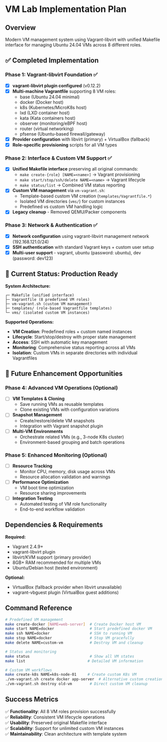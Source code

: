# VM Lab Implementation Plan

## Overview

Modern VM management system using Vagrant-libvirt with unified Makefile interface for managing Ubuntu 24.04 VMs across 8 different roles.

## ✅ Completed Implementation

### Phase 1: Vagrant-libvirt Foundation ✅

- [x] **vagrant-libvirt plugin configured** (v0.12.2)
- [x] **Multi-machine Vagrantfile** supporting 8 VM roles:
  - base (Ubuntu 24.04 minimal)
  - docker (Docker host)
  - k8s (Kubernetes/MicroK8s host)
  - lxd (LXD container host)
  - kata (Kata containers host)
  - observer (monitoring/eBPF host)
  - router (virtual networking)
  - pfsense (Ubuntu-based firewall/gateway)
- [x] **Provider configuration** with libvirt (primary) + VirtualBox (fallback)
- [x] **Role-specific provisioning** scripts for all VM types

### Phase 2: Interface & Custom VM Support ✅
- [x] **Unified Makefile interface** preserving all original commands:
  - `make create-{role} [NAME=<name>]` → Vagrant provisioning
  - `make start/stop/ssh/delete NAME=<name>` → Vagrant lifecycle
  - `make status/list` → Combined VM status reporting
- [x] **Custom VM management** via `vm-vagrant.sh`:
  - Template-based custom VM creation (`templates/Vagrantfile.*`)
  - Isolated VM directories (`vms/`) for custom instances
  - Predefined vs custom VM handling logic
- [x] **Legacy cleanup** - Removed QEMU/Packer components

### Phase 3: Network & Authentication ✅  
- [x] **Network configuration** using vagrant-libvirt management network (192.168.121.0/24)
- [x] **SSH authentication** with standard Vagrant keys + custom user setup
- [x] **Multi-user support** - vagrant, ubuntu (password: ubuntu), dev (password: dev123)

## 🎯 Current Status: Production Ready

**System Architecture:**
```
┌─ Makefile (unified interface)
├─ Vagrantfile (8 predefined VM roles)  
├─ vm-vagrant.sh (custom VM management)
├─ templates/ (role-based Vagrantfile templates)
└─ vms/ (isolated custom VM instances)
```

**Supported Operations:**
- **VM Creation**: Predefined roles + custom named instances
- **Lifecycle**: Start/stop/destroy with proper state management  
- **Access**: SSH with automatic key management
- **Monitoring**: Comprehensive status reporting across all VMs
- **Isolation**: Custom VMs in separate directories with individual Vagrantfiles

## 🔮 Future Enhancement Opportunities

### Phase 4: Advanced VM Operations (Optional)
- [ ] **VM Templates & Cloning**
  - Save running VMs as reusable templates
  - Clone existing VMs with configuration variations
- [ ] **Snapshot Management**  
  - Create/restore/delete VM snapshots
  - Integration with Vagrant snapshot plugin
- [ ] **Multi-VM Environments**
  - Orchestrate related VMs (e.g., 3-node K8s cluster)
  - Environment-based grouping and batch operations

### Phase 5: Enhanced Monitoring (Optional)
- [ ] **Resource Tracking**
  - Monitor CPU, memory, disk usage across VMs
  - Resource allocation validation and warnings
- [ ] **Performance Optimization**
  - VM boot time optimization
  - Resource sharing improvements
- [ ] **Integration Testing**
  - Automated testing of VM role functionality
  - End-to-end workflow validation

## Dependencies & Requirements

**Required:**
- Vagrant 2.4.9+
- vagrant-libvirt plugin 
- libvirt/KVM support (primary provider)
- 8GB+ RAM recommended for multiple VMs
- Ubuntu/Debian host (tested environment)

**Optional:**
- VirtualBox (fallback provider when libvirt unavailable)
- vagrant-vbguest plugin (VirtualBox guest additions)

## Command Reference

```bash
# Predefined VM management
make create-docker [NAME=web-server]  # Create Docker host VM
make start NAME=docker                # Start predefined docker VM  
make ssh NAME=docker                  # SSH to running VM
make stop NAME=docker                 # Stop VM gracefully
make delete NAME=custom-vm            # Destroy VM and cleanup

# Status and monitoring  
make status                           # Show all VM states
make list                            # Detailed VM information

# Custom VM workflows
make create-k8s NAME=k8s-node-01     # Create custom K8s VM
./vm-vagrant.sh create docker app-server  # Alternative custom creation
./vm-vagrant.sh destroy old-vm        # Direct custom VM cleanup
```

## Success Metrics
✅ **Functionality**: All 8 VM roles provision successfully  
✅ **Reliability**: Consistent VM lifecycle operations  
✅ **Usability**: Preserved original Makefile interface  
✅ **Scalability**: Support for unlimited custom VM instances  
✅ **Maintainability**: Clean architecture with template system
